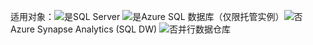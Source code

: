 <Token>适用对象：![是](media/yes.png)SQL Server ![是](media/yes.png)Azure SQL 数据库（仅限托管实例）![否](media/no.png)Azure Synapse Analytics (SQL DW) ![否](media/no.png)并行数据仓库</Token> 